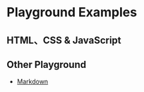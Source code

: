 # Playground Examples

## HTML、CSS & JavaScript

<ExamplePlayground buttonName="Click for Change Color" />

<script setup>
    import ExamplePlayground from '../../components/ExamplePlayground.vue';
</script>

## Other Playground

- [Markdown](https://www.markdowncando.com/playground/)
